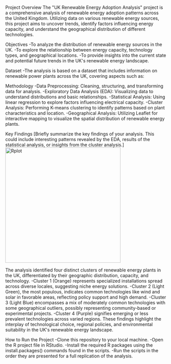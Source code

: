 Project Overview
The "UK Renewable Energy Adoption Analysis" project is a comprehensive analysis of renewable energy adoption patterns across the United Kingdom. Utilizing data on various renewable energy sources, this project aims to uncover trends, identify factors influencing energy capacity, and understand the geographical distribution of different technologies.

Objectives
-To analyze the distribution of renewable energy sources in the UK.
-To explore the relationship between energy capacity, technology types, and geographical locations.
-To provide insights into the current state and potential future trends in the UK's renewable energy landscape.

Dataset
-The analysis is based on a dataset that includes information on renewable power plants across the UK, covering aspects such as:

Methodology
-Data Preprocessing: Cleaning, structuring, and transforming data for analysis.
-Exploratory Data Analysis (EDA): Visualizing data to understand distributions and basic relationships.
-Statistical Analysis: Using linear regression to explore factors influencing electrical capacity.
-Cluster Analysis: Performing K-means clustering to identify patterns based on plant characteristics and location.
-Geographical Analysis: Utilizing Leaflet for interactive mapping to visualize the spatial distribution of renewable energy plants.

Key Findings
[Briefly summarize the key findings of your analysis. This could include interesting patterns revealed by the EDA, results of the statistical analysis, or insights from the cluster analysis.]
<img width="361" alt="Rplot" src="https://github.com/Chamith-Kotage/UK-Renewable-Energy-Adoption-Analysis/assets/93552766/4b3fff4d-f27c-4e10-a0ce-9d0796978ed3">

The analysis identified four distinct clusters of renewable energy plants in the UK, differentiated by their geographic distribution, capacity, and technology. 
-Cluster 1 (Orange) represents specialized installations spread across diverse locales, suggesting niche energy solutions. 
-Cluster 2 (Light Green), the most populous, indicates common technologies like wind and solar in favorable areas, reflecting policy support and high demand. 
-Cluster 3 (Light Blue) encompasses a mix of moderately common technologies with some geographical outliers, possibly representing community-based or experimental projects. 
-Cluster 4 (Purple) signifies emerging or less prevalent technologies across varied regions. 
These findings highlight the interplay of technological choice, regional policies, and environmental suitability in the UK's renewable energy landscape.


How to Run the Project
-Clone this repository to your local machine.
-Open the R project file in RStudio.
-Install the required R packages using the install.packages() commands found in the scripts.
-Run the scripts in the order they are presented for a full replication of the analysis.
